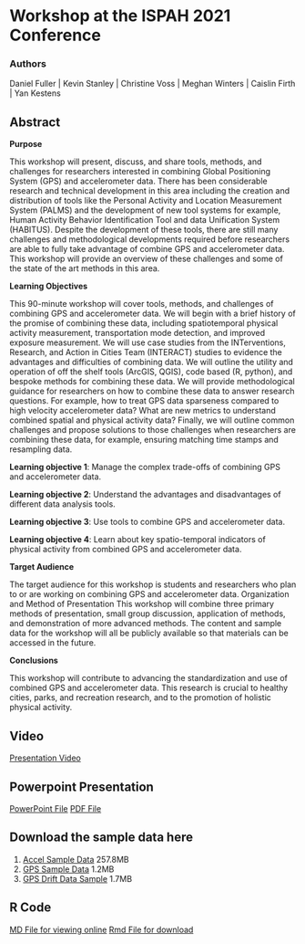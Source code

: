 # Workshop at the ISPAH 2021 Conference

### Authors
 
Daniel Fuller | Kevin Stanley | Christine Voss | Meghan Winters | Caislin Firth | Yan Kestens

## Abstract

**Purpose**  

This workshop will present, discuss, and share tools, methods, and challenges for researchers interested in combining Global Positioning System (GPS) and accelerometer data. There has been considerable research and technical development in this area including the creation and distribution of tools like the Personal Activity and Location Measurement System (PALMS) and the development of new tool systems for example, Human Activity Behavior Identification Tool and data Unification System (HABITUS). Despite the development of these tools, there are still many challenges and methodological developments required before researchers are able to fully take advantage of combine GPS and accelerometer data. This workshop will provide an overview of these challenges and some of the state of the art methods in this area. 

**Learning Objectives**  

This 90-minute workshop will cover tools, methods, and challenges of combining GPS and accelerometer data. We will begin with a brief history of the promise of combining these data, including spatiotemporal physical activity measurement, transportation mode detection, and improved exposure measurement. We will use case studies from the INTerventions, Research, and Action in Cities Team (INTERACT) studies to evidence the advantages and difficulties of combining data. We will outline the utility and operation of off the shelf tools (ArcGIS, QGIS), code based (R, python), and bespoke methods for combining these data. We will provide methodological guidance for researchers on how to combine these data to answer research questions. For example, how to treat GPS data sparseness compared to high velocity accelerometer data? What are new metrics to understand combined spatial and physical activity data? Finally, we will outline common challenges and propose solutions to those challenges when researchers are combining these data, for example, ensuring matching time stamps and resampling data. 

**Learning objective 1**: Manage the complex trade-offs of combining GPS and accelerometer data.  

**Learning objective 2**: Understand the advantages and disadvantages of different data analysis tools.  

**Learning objective 3**: Use tools to combine GPS and accelerometer data. 

**Learning objective 4**: Learn about key spatio-temporal indicators of physical activity from combined GPS and accelerometer data. 

**Target Audience** 

The target audience for this workshop is students and researchers who plan to or are working on combining GPS and accelerometer data. Organization and Method of Presentation This workshop will combine three primary methods of presentation, small group discussion, application of methods, and demonstration of more advanced methods. The content and sample data for the workshop will all be publicly available so that materials can be accessed in the future. 

**Conclusions**

This workshop will contribute to advancing the standardization and use of combined GPS and accelerometer data. This research is crucial to healthy cities, parks, and recreation research, and to the promotion of holistic physical activity.

## Video
[Presentation Video](https://www.youtube.com/watch?v=serb47cMSl0)

## Powerpoint Presentation

[PowerPoint File](https://github.com/walkabilly/gps_accel_ispah_2021/blob/main/8thISPAHCongress_GPS_Accel.pptx)
[PDF File](https://github.com/walkabilly/gps_accel_ispah_2021/blob/main/8thISPAHCongress_GPS_Accel.pdf)

## Download the sample data here

1. [Accel Sample Data](https://www.dropbox.com/s/u8kdsmvkullbv97/accel_sample_data.csv?dl=0) 257.8MB
2. [GPS Sample Data](https://www.dropbox.com/s/c1iaj76j2kafebh/gps_sample_data.csv?dl=0) 1.2MB
3. [GPS Drift Data Sample](https://www.dropbox.com/s/c1w0rglr681nurn/gps_3213.csv?dl=0) 1.7MB

## R Code
[MD File for viewing online](https://github.com/walkabilly/gps_accel_ispah_2021/blob/main/wrangling.md)
[Rmd File for download](https://github.com/walkabilly/gps_accel_ispah_2021/blob/main/wrangling.Rmd)


